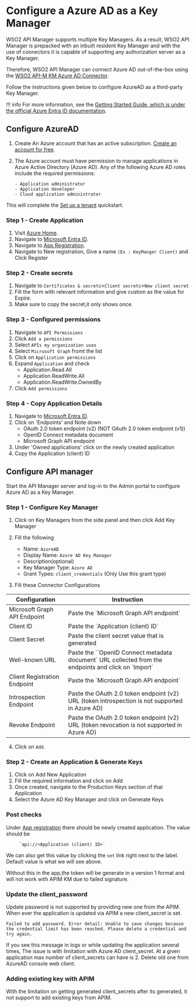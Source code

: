 # Configure a Azure AD as a Key Manager

WSO2 API Manager supports multiple Key Managers. As a result, WSO2 API Manager is prepacked with an inbuilt resident Key Manager and with the use of connectors it is capable of supporting any authorization server as a Key Manager.

Therefore, WSO2 API Manager can connect Azure AD out-of-the-box using the [WSO2 API-M KM Azure AD Connector](https://github.com/wso2-extensions/apim-km-azure-ad/).

Follow the instructions given below to configure AzureAD as a third-party Key Manager. 

!!! info
    For more information, see the [Getting Started Guide, which is under the official Azure Entra ID documentation](https://learn.microsoft.com/en-us/entra/identity/).

## Configure AzureAD

1. Create An Azure account that has an active subscription. [Create an account for free](https://azure.microsoft.com/en-gb/free/?WT.mc_id=A261C142F).
    
    
2. The Azure account must have permission to manage applications in Azure Active Directory (Azure AD). Any of the following Azure AD roles include the required permissions:

       - Application administrator
       - Application developer
       - Cloud application administrator
  
This will complete the  [Set up a tenant](https://learn.microsoft.com/en-us/entra/identity-platform/quickstart-create-new-tenant) quickstart.

### Step 1 - Create Application

1. Visit [Azure Home](https://portal.azure.com/#home).
2. Navigate to [Microsoft Entra ID](https://portal.azure.com/#view/Microsoft_AAD_IAM/ActiveDirectoryMenuBlade/~/Overview).
3. Navigate to [App Registration](https://portal.azure.com/#view/Microsoft_AAD_IAM/ActiveDirectoryMenuBlade/~/RegisteredApps).
4. Navigate to New registration, Give a name `(Ex : KeyManger Client)` and Click Register

### Step 2 - Create secrets

  1. Navigate to `Certificates & secrets`>`Client secrets`>`New client secret`
  2. Fill the form with relevant information and give custom as the value for Expire.
  3. Make sure to copy the secret,it only shows once.
   
### Step 3 - Configured permissions

  1. Navigate to `API Permissions`
  2. Click `Add a permissions`
  3. Select `APIs my organization uses`
  4. Select `Microsoft Graph` fromt the list
  5. Click on `Application permissions`
  6. Expand `Application` and check
      - Application.Read.All
      - Application.ReadWrite.All
      - Application.ReadWrite.OwnedBy
  7. Click `Add permissions`

### Step 4 - Copy Application Details
  1. Navigate to [Microsoft Entra ID](https://portal.azure.com/#view/Microsoft_AAD_IAM/ActiveDirectoryMenuBlade/~/Overview).
  2. Click on 'Endpoints' and Note down
      - OAuth 2.0 token endpoint (v2) (NOT OAuth 2.0 token endpoint (v1))
      - OpenID Connect metadata document
      - Microsoft Graph API endpoint
  3. Under 'Owned applications' click on the newly created application
  4. Copy the Application (client) ID

## Configure API manager

Start the API Manager server and log-in to the Admin portal to configure Azure AD as a Key Manager.

### Step 1 - Configure Key Manager

1. Click on Key Managers from the side panel and then click Add Key Manager
2. Fill the following
    - Name: `AzureAD`
    - Display Name: `Azure AD Key Manager`
    - Description(optional)
    - Key Manager Type: `Azure AD`
    - Grant Types: `client_credentials` (Only Use this grant type)
  
 3. Fill these Connector Configurations

  <table>
<thead>
  <tr>
    <th>Configuration</th>
    <th>Instruction</th>
  </tr>
</thead>
<tbody>
  <tr>
    <td>Microsoft Graph API Endpoint</td>
    <td>Paste the `Microsoft Graph API endpoint`<br></td>
  </tr>
  <tr>
    <td>Client ID</td>
    <td>Paste the `Application (client) ID`</td>
  </tr>
  <tr>
    <td>Client Secret </td>
    <td>Paste the client secret value that is generated</td>
  </tr>
  <tr>
    <td>Well-known URL</td>
    <td>Paste the ``OpenID Connect metadata document` URL collected from the endpoints and click on `Import`</td>
  </tr>
  <tr>
    <td>Client Registration Endpoint</td>
    <td>Paste the `Microsoft Graph API endpoint`</td>
  </tr>
  <tr>
    <td>Introspection Endpoint</td>
    <td>Paste the OAuth 2.0 token endpoint (v2) URL (token introspection is not supported in Azure AD)</td>
  </tr>
  <tr>
    <td>Revoke Endpoint</td>
    <td>Paste the OAuth 2.0 token endpoint (v2) URL (token revocation is not supported in Azure AD)</td>
  </tr>
</tbody>
</table>

 4. Click on `Add`.
   
### Step 2 - Create an Application & Generate Keys

   1. Click on Add New Application
   2. Fill the required information and click on Add
   3. Once created, navigate to the Production Keys section of that Application
   4. Select the Azure AD Key Manager and click on Generate Keys
   
### Post checks
  
  Under [App registration](https://portal.azure.com/#view/Microsoft_AAD_IAM/ActiveDirectoryMenuBlade/~/RegisteredApps) there should be newly created application. The value should be
        
         `api://<Application (client) ID>`
        
  We can also get this value by clicking the `set` link right next to the label. Default value is what we will see above.

  Without this in the app,the token will be generate in a version 1 format and will not work with APIM KM due to failed signature.

### Update the client_password

  Update password is not supported by providing new one from the APIM. When ever the application is updated via APIM a new client_secret is set.

  ```Failed to add password. Error detail: Unable to save changes because the credential limit has been reached. Please delete a credential and try again.```

  If you see this message in logs or while updating the application several times, The issue is with limitation with Azure AD client_secret. At a given application max number of client_secrets can have is 2. Delete old one from AzureAD console web client.

### Adding existing key with APIM
    
  With the limitation on getting generated client_secrets after its generated, it not support to add existing keys from APIM.